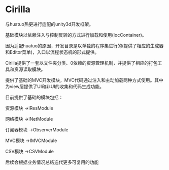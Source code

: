 # Cirilla

与huatuo热更进行适配的unity3d开发框架。

基础模块以依赖注入与控制反转的方式进行加载和使用(IocContainer)。

因为适配huatuo的原因，开发目录是以单独的程序集进行的(提供了相应的生成器和Editor菜单)，入口以流程状态机的形式提供。

Ciriila提供了一套以文件夹分类、0依赖的资源管理机制，并提供了相应的打包工具和资源读取模块。

提供了基础的MVC开发模块，MVC代码通过注入和主动加载两种方式使用。其中为view层提供了UI和非UI的收集和代码生成功能。

目前提供了基础的模块包括：

资源模块 ->IResModule

网络模块 ->INetModule

订阅器模块 ->ObserverModule

MVC模块 ->IMVCModule

CSV模块 ->CSVModule

后续会根据业务情况总结迭代更多可复用的功能

